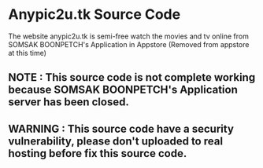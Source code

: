 # Anypic2u.tk Source Code

The website anypic2u.tk is semi-free watch the movies and tv online from SOMSAK BOONPETCH's Application in Appstore (Removed from appstore at this time)

## NOTE : This source code is not complete working because SOMSAK BOONPETCH's Application server has been closed.

## WARNING : This source code have a security vulnerability, please don't uploaded to real hosting before fix this source code.
